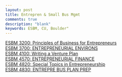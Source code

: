 ```yaml
---
layout: post
title: Entrepren & Small Bus Mgmt
comments: true
description: "blank"
keywords: ESBM, CU, Boulder"
---
```

<body>
	<div><a href="../pages/ESBM-3200">ESBM 3200: Principles of Business for Entrepreneurs</a></div>
	<div><a href="../pages/ESBM-3700">ESBM 3700: ENTREPRENEURIAL ENVIRONS</a></div>
	<div><a href="../pages/ESBM-4100">ESBM 4100: Writing a Venture Plan</a></div>
	<div><a href="../pages/ESBM-4570">ESBM 4570: ENTREPRENEURIAL FINANCE</a></div>
	<div><a href="../pages/ESBM-4820">ESBM 4820: Special Topics in Entrepreneurship</a></div>
	<div><a href="../pages/ESBM-4830">ESBM 4830: ENTREPRE BUS PLAN PREP</a></div>
</body>